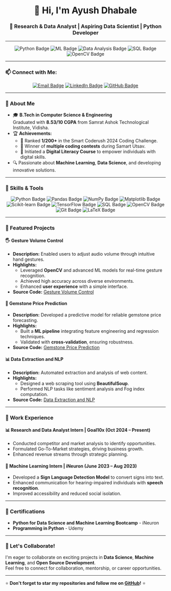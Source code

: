 <h1 align="center">👋 Hi, I'm Ayush Dhabale</h1>
<h3 align="center">🚀 Research & Data Analyst | Aspiring Data Scientist | Python Developer</h3>

---

<div align="center">
  <img src="https://img.shields.io/badge/Python-Expert-blue?logo=python&logoColor=white" alt="Python Badge"/>
  <img src="https://img.shields.io/badge/Machine%20Learning-Advanced-orange?logo=tensorflow&logoColor=white" alt="ML Badge"/>
  <img src="https://img.shields.io/badge/Data%20Analysis-Proficient-yellow?logo=tableau&logoColor=black" alt="Data Analysis Badge"/>
  <img src="https://img.shields.io/badge/SQL-Intermediate-green?logo=mysql&logoColor=white" alt="SQL Badge"/>
  <img src="https://img.shields.io/badge/OpenCV-Advanced-brightgreen?logo=opencv&logoColor=white" alt="OpenCV Badge"/>
</div>

---

### 📫 Connect with Me:
<div align="center">
  <a href="mailto:ayushdhabale22@gmail.com"><img src="https://img.shields.io/badge/Email-D14836?style=flat&logo=gmail&logoColor=white" alt="Email Badge"/></a>
  <a href="https://www.linkedin.com/in/ayush-dhabale-515a98207/" target="_blank"><img src="https://img.shields.io/badge/LinkedIn-0077B5?style=flat&logo=linkedin&logoColor=white" alt="LinkedIn Badge"/></a>
  <a href="https://github.com/Ayush-dhabale" target="_blank"><img src="https://img.shields.io/badge/GitHub-181717?style=flat&logo=github&logoColor=white" alt="GitHub Badge"/></a>
</div>

---

### 🌟 About Me
- 🎓 **B.Tech in Computer Science & Engineering**  
  Graduated with **8.53/10 CGPA** from Samrat Ashok Technological Institute, Vidisha.  
- 🏆 **Achievements:**
  - 🥇 Ranked **1/200+** in the Smart Coderush 2024 Coding Challenge.
  - 🏅 Winner of **multiple coding contests** during Samart Utsav.
  - 🎯 Initiated a **Digital Literacy Course** to empower individuals with digital skills.
- 🔍 Passionate about **Machine Learning**, **Data Science**, and developing innovative solutions.

---

### 🔧 Skills & Tools
<div align="center">
  <img src="https://img.shields.io/badge/-Python-blue?logo=python&logoColor=white" alt="Python Badge"/>
  <img src="https://img.shields.io/badge/-Pandas-lightgrey?logo=pandas&logoColor=black" alt="Pandas Badge"/>
  <img src="https://img.shields.io/badge/-NumPy-blue?logo=numpy&logoColor=white" alt="NumPy Badge"/>
  <img src="https://img.shields.io/badge/-Matplotlib-brightgreen?logo=plotly&logoColor=white" alt="Matplotlib Badge"/>
  <img src="https://img.shields.io/badge/-Scikit--Learn-orange?logo=scikit-learn&logoColor=white" alt="Scikit-learn Badge"/>
  <img src="https://img.shields.io/badge/-TensorFlow-lightblue?logo=tensorflow&logoColor=orange" alt="TensorFlow Badge"/>
  <img src="https://img.shields.io/badge/-SQL-green?logo=mysql&logoColor=white" alt="SQL Badge"/>
  <img src="https://img.shields.io/badge/-OpenCV-purple?logo=opencv&logoColor=white" alt="OpenCV Badge"/>
  <img src="https://img.shields.io/badge/-Git-red?logo=git&logoColor=white" alt="Git Badge"/>
  <img src="https://img.shields.io/badge/-LaTeX-lightgrey?logo=latex&logoColor=black" alt="LaTeX Badge"/>
</div>

---

### 📂 Featured Projects
#### 🖐 Gesture Volume Control  
- **Description:** Enabled users to adjust audio volume through intuitive hand gestures.  
- **Highlights:**
  - Leveraged **OpenCV** and advanced ML models for real-time gesture recognition.  
  - Achieved high accuracy across diverse environments.  
  - Enhanced **user experience** with a simple interface.  
- **Source Code:** [Gesture Volume Control](https://github.com/Ayush-dhabale/Gesture-Volume-Control)

#### 💎 Gemstone Price Prediction  
- **Description:** Developed a predictive model for reliable gemstone price forecasting.  
- **Highlights:**
  - Built a **ML pipeline** integrating feature engineering and regression techniques.  
  - Validated with **cross-validation**, ensuring robustness.  
- **Source Code:** [Gemstone Price Prediction](https://github.com/Ayush-dhabale/FSDSRegression_Project)

#### 📊 Data Extraction and NLP  
- **Description:** Automated extraction and analysis of web content.  
- **Highlights:**
  - Designed a web scraping tool using **BeautifulSoup**.  
  - Performed NLP tasks like sentiment analysis and Fog index computation.  
- **Source Code:** [Data Extraction and NLP](https://github.com/Ayush-dhabale/-Data-Extraction-and-NLP)

---

### 💼 Work Experience
#### 📊 Research and Data Analyst Intern | Goal10x (Oct 2024 – Present)  
- Conducted competitor and market analysis to identify opportunities.  
- Formulated Go-To-Market strategies, driving business growth.  
- Enhanced revenue streams through strategic planning.

#### 🐍 Machine Learning Intern | iNeuron (June 2023 – Aug 2023)  
- Developed a **Sign Language Detection Model** to convert signs into text.  
- Enhanced communication for hearing-impaired individuals with **speech recognition**.  
- Improved accessibility and reduced social isolation.

---

### 🏅 Certifications
- **Python for Data Science and Machine Learning Bootcamp** - iNeuron  
- **Programming in Python** - Udemy  

---

### 🌟 Let's Collaborate!
I'm eager to collaborate on exciting projects in **Data Science**, **Machine Learning**, and **Open Source Development**.  
Feel free to connect for collaboration, mentorship, or career opportunities.  

---

⭐ **Don't forget to star my repositories and follow me on [GitHub](https://github.com/Ayush-dhabale)!** ⭐
